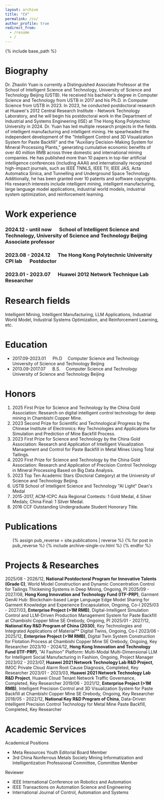 ```yaml
---
layout: archive
title: "CV"
permalink: /cv/
author_profile: true
redirect_from:
  - /resume
  - /
---
```

{% include base_path %}

Biography
=========

Dr. Zhaolin Yuan is currently a Distinguished Associate Professor at the School of Intelligent Science and Technology, University of Science and Technology Beijing (USTB). He received his bachelor's degree in Computer Science and Technology from USTB in 2017 and his Ph.D. in Computer Science from USTB in 2023. In 2023, he conducted postdoctoral research at Huawei's 2012 Central Research Institute - Network Technology Laboratory, and he will begin his postdoctoral work in the Department of Industrial and Systems Engineering (ISE) at The Hong Kong Polytechnic University in 2024.
Dr. Yuan has led multiple research projects in the fields of intelligent manufacturing and intelligent mining. He spearheaded the independent development of the "Intelligent Control and 3D Visualization System for Paste Backfill" and the "Auxiliary Decision-Making System for Mineral Processing Plants," generating cumulative economic benefits of over 40 million RMB across three domestic and international mining companies.
He has published more than 10 papers in top-tier artificial intelligence conferences (including AAAI) and internationally recognized high-impact journals, such as IEEE TNNLS, IEEE TII, IEEE JAS, Acta Automatica Sinica, and Tunnelling and Underground Space Technology. Additionally, he has been granted over 10 patents and software copyrights.
His research interests include intelligent mining, intelligent manufacturing, large language model applications, industrial world models, industrial system optimization, and reinforcement learning.

Work experience
===============
### 2024.12 - until now &emsp; School of Intelligent Science and Technology, University of Science and Technology Beijing &emsp; Associate professor

### 2023.08 - 2024.12 &emsp; The Hong Kong Polytechnic University CPI lab &emsp; Postdoctor 

### 2023.01 - 2023.07 &emsp; Huawei 2012 Network Technique Lab &emsp; Researcher 

**Research fields**
===================

Intelligent Mining, Intelligent Manufacturing, LLM Applications, Industrial World Model, Industrial Systems Optimization, and Reinforcement Learning, etc.  

Education
=========
* 2017.09-2023.01 &emsp; Ph.D &emsp;Computer Science and Technology &emsp; University of Science and Technology Beijing
* 2013.09-2017.07 &emsp; B.S. &emsp;Computer Science and Technology &emsp; University of Science and Technology Beijing

Honors
===================
1. 2025 First Prize for Science and Technology by the China Gold Association: Research on digital intelligent control technology for deep mining in Chambishi Copper Mine.
2. 2023 Second Prize for Scientific and Technological Progress by the Chinese Institute of Electronics: Key Technologies and Applications for Simulation and Prediction of Mine Backfill Process.
3. 2023 First Prize for Science and Technology by the China Gold Association: Research and Application of Intelligent Visualization Management and Control for Paste Backfill in Metal Mines Using Total Tailings.
4. 2020 First Prize for Science and Technology by the China Gold Association: Research and Application of Precision Control Technology in Mineral Processing Based on Big Data Analysis.
5. 2023 Top Ten Academic Stars (Doctoral Category) at the University of Science and Technology Beijing.
6. USTB School of Intelligent Science and Technology "AI Light" Dean's Medal  
7. 2015-2017, ACM-ICPC Asia Regional Contests: 1 Gold Medal, 4 Silver Medals; China Final: 1 Silver Medal.
8. 2016 CCF Outstanding Undergraduate Student Honorary Title.

Publications
============

<ul>
{% assign pub_reverse = site.publications | reverse %}
{% for post in pub_reverse %}
  {% include archive-single-cv.html %}
{% endfor %}</ul>


Projects & Researches
===================

2025/08 - 2026/12, **National Postdoctoral Program for Innovative Talents (Grade C)**, World Model Construction and Dynamic Concentration Control for Tailings Thickening Systems in Deep Mining, Ongoing, PI
2025/09 - 2027/08, **Hong Kong Innovation and Technology Fund (ITF-PRP)**, Garment GenAI Hub: Blockchain-based Large Language Edge Model Sharing for Garment Knowledge and Experience Encapsulation, Ongoing, Co-I
2025/03 - 2027/03, **Enterprise Project (>1M RMB)**, Digital-Intelligent Simulation Control and LLM-Driven Production Management System for Paste Backfill at Chambishi Copper Mine SE Orebody, Ongoing, PI
2025/01 - 2027/12, **National Key R&D Program of China (2030)**, Key Technologies and Integrated Applications of Material** Digital Twins, Ongoing, Co-I
2023/06 - 2025/12, **Enterprise Project (>1M RMB)**, Digital Twin System Construction for Flotation Process at Chambishi Copper Mine SE Orebody, Ongoing, Key Researcher
2023/10 - 2024/12, **Hong Kong Innovation and Technology Fund (ITF-PRP)**, "AI Fashion" Platform: Multi-Modal Multi-Dimensional LLM for Intelligent Social Manufacturing in Fashion, Ongoing, Project Manager
2023/02 - 2023/07, **Huawei 2021 Network Technology Lab R&D Project**, IMOC Private Cloud Alarm Root Cause Diagnosis, Completed, Key Researcher
2023/01 - 2023/03, **Huawei 2021 Network Technology Lab R&D Project**, Huawei Cloud Tenant Network Traffic Governance, Completed, Key Researcher
2019/06 - 2021/12, **Enterprise Project (>1M RMB)**, Intelligent Precision Control and 3D Visualization System for Paste Backfill at Chambishi Copper Mine SE Orebody, Ongoing, Key Researcher
2018/05 - 2022/12, **National Key R&D Program of China**, Data-Driven Intelligent Precision Control Technology for Metal Mine Paste Backfill, Completed, Key Researcher


Academic Services
===================

Academical Positions

* Meta Resources Youth Editorial Board Member
* 3rd China Nonferrous Metals Society Mining Informatization and Intelligentization Professional Committee, Committee Member

Reviewer

* IEEE International Conference on Robotics and Automation
* IEEE Transactions on Automation Science and Engineering
* International Journal of Control, Automation and Systems
